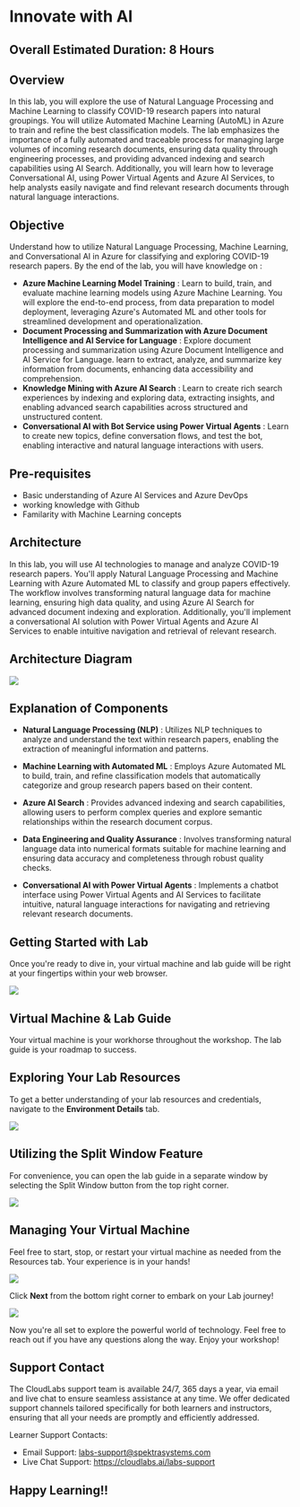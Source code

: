 # Innovate with AI

## Overall Estimated Duration: 8 Hours

## Overview

In this lab, you will explore the use of Natural Language Processing and Machine Learning to classify COVID-19 research papers into natural groupings. You will utilize Automated Machine Learning (AutoML) in Azure to train and refine the best classification models. The lab emphasizes the importance of a fully automated and traceable process for managing large volumes of incoming research documents, ensuring data quality through engineering processes, and providing advanced indexing and search capabilities using AI Search. Additionally, you will learn how to leverage Conversational AI, using Power Virtual Agents and Azure AI Services, to help analysts easily navigate and find relevant research documents through natural language interactions.

## Objective

Understand how to utilize Natural Language Processing, Machine Learning, and Conversational AI in Azure for classifying and exploring COVID-19 research papers. By the end of the lab, you will have knowledge on : 

- **Azure Machine Learning Model Training** : Learn to build, train, and evaluate machine learning models using Azure Machine Learning. You will explore the end-to-end process, from data preparation to model deployment, leveraging Azure's Automated ML and other tools for streamlined development and operationalization.
- **Document Processing and Summarization with Azure Document Intelligence and AI Service for Language** : Explore document processing and summarization using Azure Document Intelligence and AI Service for Language. learn to extract, analyze, and summarize key information from documents, enhancing data accessibility and comprehension.
- **Knowledge Mining with Azure AI Search** : Learn to create rich search experiences by indexing and exploring data, extracting insights, and enabling advanced search capabilities across structured and unstructured content.
- **Conversational AI with Bot Service using Power Virtual Agents** : Learn to create new topics, define conversation flows, and test the bot, enabling interactive and natural language interactions with users.

## Pre-requisites

- Basic understanding of Azure AI Services and Azure DevOps
- working knowledge with Github
- Familarity with Machine Learning concepts

## Architecture

In this lab, you will use AI technologies to manage and analyze COVID-19 research papers. You'll apply Natural Language Processing and Machine Learning with Azure Automated ML to classify and group papers effectively. The workflow involves transforming natural language data for machine learning, ensuring high data quality, and using Azure AI Search for advanced document indexing and exploration. Additionally, you'll implement a conversational AI solution with Power Virtual Agents and Azure AI Services to enable intuitive navigation and retrieval of relevant research.

## Architecture Diagram

![](media/updated-arch-new-v2.png)

## Explanation of Components

- **Natural Language Processing (NLP)** : Utilizes NLP techniques to analyze and understand the text within research papers, enabling the extraction of meaningful information and patterns.

- **Machine Learning with Automated ML** : Employs Azure Automated ML to build, train, and refine classification models that automatically categorize and group research papers based on their content.

- **Azure AI Search** : Provides advanced indexing and search capabilities, allowing users to perform complex queries and explore semantic relationships within the research document corpus.

- **Data Engineering and Quality Assurance** : Involves transforming natural language data into numerical formats suitable for machine learning and ensuring data accuracy and completeness through robust quality checks.

- **Conversational AI with Power Virtual Agents** : Implements a chatbot interface using Power Virtual Agents and AI Services to facilitate intuitive, natural language interactions for navigating and retrieving relevant research documents.

## Getting Started with Lab
Once you're ready to dive in, your virtual machine and lab guide will be right at your fingertips within your web browser.

![](media/getting-started-1.png)

## Virtual Machine & Lab Guide
Your virtual machine is your workhorse throughout the workshop. The lab guide is your roadmap to success.

## Exploring Your Lab Resources
To get a better understanding of your lab resources and credentials, navigate to the **Environment Details** tab.

![](media/getting-started-2.png)

## Utilizing the Split Window Feature
For convenience, you can open the lab guide in a separate window by selecting the Split Window button from the top right corner.

![](media/getting-started-3.png)

## Managing Your Virtual Machine
Feel free to start, stop, or restart your virtual machine as needed from the Resources tab. Your experience is in your hands!

![](media/getting-started-5.png)

Click **Next** from the bottom right corner to embark on your Lab journey!

![](media/next.png)

Now you're all set to explore the powerful world of technology. Feel free to reach out if you have any questions along the way. Enjoy your workshop!

## Support Contact
The CloudLabs support team is available 24/7, 365 days a year, via email and live chat to ensure seamless assistance at any time. We offer dedicated support channels tailored specifically for both learners and instructors, ensuring that all your needs are promptly and efficiently addressed.

Learner Support Contacts:

- Email Support: labs-support@spektrasystems.com
- Live Chat Support: https://cloudlabs.ai/labs-support

## Happy Learning!!

